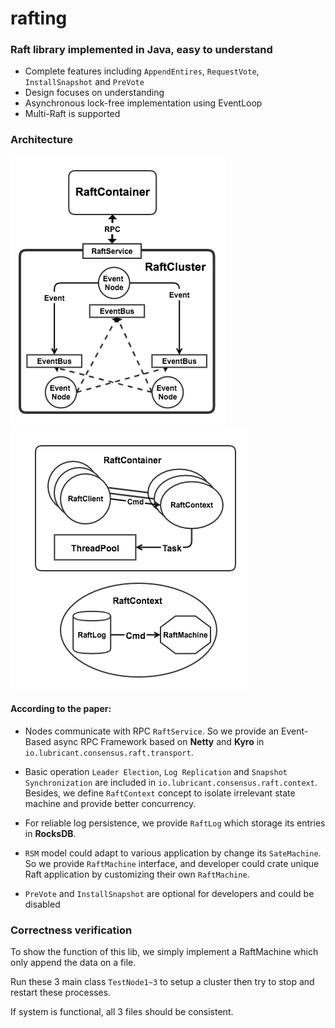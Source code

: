 # rafting
### Raft library implemented in Java, easy to understand

- Complete features including `AppendEntires`, `RequestVote`, `InstallSnapshot` and `PreVote`
- Design focuses on understanding
- Asynchronous lock-free implementation using EventLoop
- Multi-Raft is supported

### Architecture

![Communication](img/Communication.png)
![Status](img/Status.png)

#### According to the paper:
- Nodes communicate with RPC `RaftService`. 
So we provide an Event-Based async RPC Framework based on **Netty** and **Kyro** in `io.lubricant.consensus.raft.transport`. 

- Basic operation `Leader Election`, `Log Replication` and `Snapshot Synchronization` are included in `io.lubricant.consensus.raft.context`.
Besides, we define `RaftContext` concept to isolate irrelevant state machine and provide better concurrency.

- For reliable log persistence, we provide `RaftLog` which storage its entries in **RocksDB**. 

- `RSM` model could adapt to various application by change its `SateMachine`. So
we provide `RaftMachine` interface, and developer could crate unique Raft application by customizing their own `RaftMachine`.

- `PreVote` and `InstallSnapshot` are optional for developers and could be disabled

### Correctness verification
To show the function of this lib, we simply implement a RaftMachine which only append the data on a file.

Run these 3 main class `TestNode1~3` to setup a cluster then try to stop and restart these processes.

If system is functional, all 3 files should be consistent.

